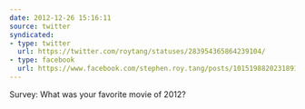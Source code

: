 ```yaml
---
date: 2012-12-26 15:16:11
source: twitter
syndicated:
- type: twitter
  url: https://twitter.com/roytang/statuses/283954365864239104/
- type: facebook
  url: https://www.facebook.com/stephen.roy.tang/posts/10151988202318912
---
```


Survey: What was your favorite movie of 2012?